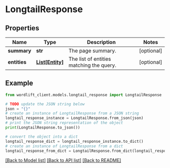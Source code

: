 # LongtailResponse


## Properties

Name | Type | Description | Notes
------------ | ------------- | ------------- | -------------
**summary** | **str** | The page summary. | [optional] 
**entities** | [**List[Entity]**](Entity.md) | The list of entities matching the query. | [optional] 

## Example

```python
from wordlift_client.models.longtail_response import LongtailResponse

# TODO update the JSON string below
json = "{}"
# create an instance of LongtailResponse from a JSON string
longtail_response_instance = LongtailResponse.from_json(json)
# print the JSON string representation of the object
print(LongtailResponse.to_json())

# convert the object into a dict
longtail_response_dict = longtail_response_instance.to_dict()
# create an instance of LongtailResponse from a dict
longtail_response_from_dict = LongtailResponse.from_dict(longtail_response_dict)
```
[[Back to Model list]](../README.md#documentation-for-models) [[Back to API list]](../README.md#documentation-for-api-endpoints) [[Back to README]](../README.md)



